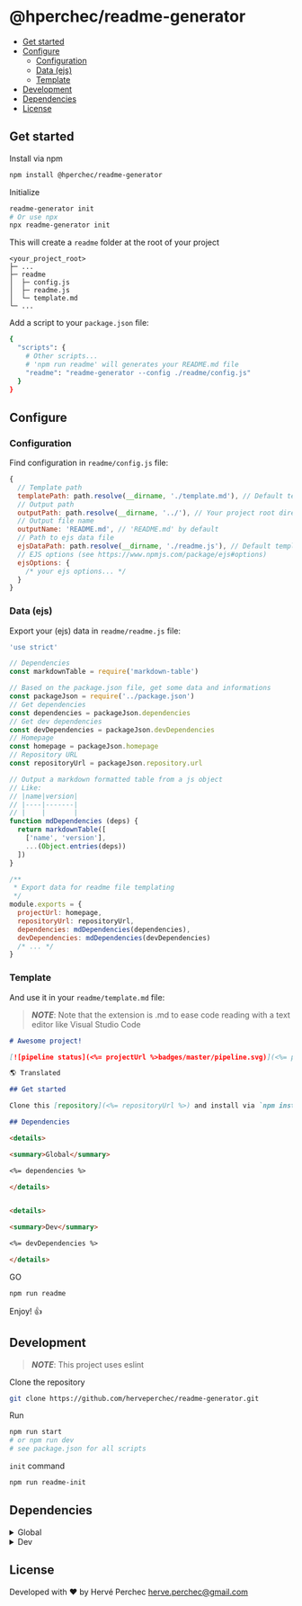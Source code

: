 

<h1>@hperchec/readme-generator</h1>

- [Get started](#get-started)
- [Configure](#configure)
  - [Configuration](#configuration)
  - [Data (ejs)](#data-ejs)
  - [Template](#template)
- [Development](#development)
- [Dependencies](#dependencies)
- [License](#license)

## Get started

Install via npm

``` bash
npm install @hperchec/readme-generator
```

Initialize

``` bash
readme-generator init
# Or use npx
npx readme-generator init
```

This will create a `readme` folder at the root of your project

```
<your_project_root>
├─ ...
├─ readme
│  ├─ config.js
│  ├─ readme.js
│  └─ template.md
└─ ...
```

Add a script to your `package.json` file:

```bash
{
  "scripts": {
    # Other scripts...
    # 'npm run readme' will generates your README.md file
    "readme": "readme-generator --config ./readme/config.js"
  }
}
```

## Configure

### Configuration

Find configuration in `readme/config.js` file:

```javascript
{
  // Template path
  templatePath: path.resolve(__dirname, './template.md'), // Default template file
  // Output path
  outputPath: path.resolve(__dirname, '../'), // Your project root directory by default
  // Output file name
  outputName: 'README.md', // 'README.md' by default
  // Path to ejs data file
  ejsDataPath: path.resolve(__dirname, './readme.js'), // Default template ejs data file
  // EJS options (see https://www.npmjs.com/package/ejs#options)
  ejsOptions: {
    /* your ejs options... */
  }
}
```

### Data (ejs)

Export your (ejs) data in `readme/readme.js` file:

```javascript
'use strict'

// Dependencies
const markdownTable = require('markdown-table')

// Based on the package.json file, get some data and informations
const packageJson = require('../package.json')
// Get dependencies
const dependencies = packageJson.dependencies
// Get dev dependencies
const devDependencies = packageJson.devDependencies
// Homepage
const homepage = packageJson.homepage
// Repository URL
const repositoryUrl = packageJson.repository.url

// Output a markdown formatted table from a js object
// Like:
// |name|version|
// |----|-------|
// |    |       |
function mdDependencies (deps) {
  return markdownTable([
    ['name', 'version'],
    ...(Object.entries(deps))
  ])
}

/**
 * Export data for readme file templating
 */
module.exports = {
  projectUrl: homepage,
  repositoryUrl: repositoryUrl,
  dependencies: mdDependencies(dependencies),
  devDependencies: mdDependencies(devDependencies)
  /* ... */
}

```

### Template

And use it in your `readme/template.md` file:

> ***NOTE***: Note that the extension is .md to ease code reading with a text editor like Visual Studio Code

```markdown
# Awesome project!

[![pipeline status](<%= projectUrl %>badges/master/pipeline.svg)](<%= projectUrl %>commits/master)

🌎 Translated

## Get started

Clone this [repository](<%= repositoryUrl %>) and install via `npm install`

## Dependencies

<details>

<summary>Global</summary>

<%= dependencies %>

</details>


<details>

<summary>Dev</summary>

<%= devDependencies %>

</details>

```

GO

```bash
npm run readme
```

Enjoy! 👍

## Development

> ***NOTE***: This project uses eslint

Clone the repository

```bash
git clone https://github.com/herveperchec/readme-generator.git
```

Run

```bash
npm run start
# or npm run dev
# see package.json for all scripts
```

`init` command

```bash
npm run readme-init
```

## Dependencies

<details>

<summary>Global</summary>

| name         | version |
| ------------ | ------- |
| colors       | ^1.4.0  |
| ejs          | ^3.1.3  |
| lodash.merge | ^4.6.2  |
| yargonaut    | ^1.1.4  |
| yargs        | ^15.3.1 |

</details>


<details>

<summary>Dev</summary>

| name                   | version |
| ---------------------- | ------- |
| ascii-tree             | ^0.3.0  |
| cross-env              | ^6.0.3  |
| eslint                 | ^6.8.0  |
| eslint-config-standard | ^14.1.1 |
| eslint-plugin-import   | ^2.22.0 |
| eslint-plugin-node     | ^10.0.0 |
| eslint-plugin-promise  | ^4.2.1  |
| eslint-plugin-standard | ^4.0.1  |
| markdown-table         | ^1.1.3  |

</details>

## License

Developed with ❤ by Hervé Perchec <herve.perchec@gmail.com>
